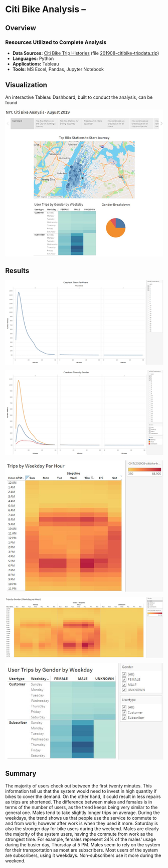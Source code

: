 # Citi Bike Analysis – 

## Overview


### Resources Utilized to Complete Analysis
* **Data Sources:** 
[Citi Bike Trip Histories](https://www.citibikenyc.com/system-data) (file [201908-citibike-tripdata.zip]( https://s3.amazonaws.com/tripdata/index.html))
* **Languages:** Python
* **Applications:** Tableau
* **Tools:** MS Excel, Pandas, Jupyter Notebook

## Visualization
An interactive Tableau Dashboard, built to conduct the analysis, can be found

![CitiBike_Dashboard](https://github.com/bolandt2/Bikesharing/blob/main/Bikesharing/Resources/CitiBike_Dashboard.JPG)


## Results

![CitiBike_Checkout_Users](https://github.com/bolandt2/Bikesharing/blob/main/Bikesharing/Resources/CitiBike_Checkout_Users.JPG)


![CitiBike_Checkout_Gender](https://github.com/bolandt2/Bikesharing/blob/main/Bikesharing/Resources/CitiBike_Checkout_Gender.JPG)


![CitiBike_Trips_Weekday](https://github.com/bolandt2/Bikesharing/blob/main/Bikesharing/Resources/CitiBike_Trips_Weekday.JPG)


![CitiBike_Trips_Gender](https://github.com/bolandt2/Bikesharing/blob/main/Bikesharing/Resources/CitiBike_Trips_Gender.JPG)


![CitiBike_Trips_Gender_Weekday](https://github.com/bolandt2/Bikesharing/blob/main/Bikesharing/Resources/CitiBike_Trips_Gender_Weekday.JPG)


## Summary
The majority of users check out between the first twenty minutes. This information tell us that the system would need to invest in high quantity if bikes to cover the demand. On the other hand, it could result in less repairs as trips are shortened. The difference between males and females is in terms of the number of users, as the trend keeps being very similar to the general one. Males tend to take slightly longer trips on average. During the weekdays, the trend shows us that people use the service to commute to and from work; however after work is when they used it more. Saturday is also the stronger day for bike users during the weekend. Males are clearly the majority of the system users, having the commute from work as the strongest time. For example, females represent 34% of the males' usage during the busier day, Thursday at 5 PM. Males seem to rely on the system for their transportation as most are subscribers. Most users of the system are subscribers, using it weekdays. Non-subscribers use it more during the weekend.
